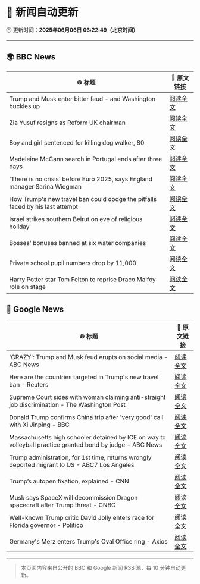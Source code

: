 # 🧠 新闻自动更新

🕒 更新时间：**2025年06月06日 06:22:49（北京时间）**

---

## 🌍 BBC News

| 🌐 标题 | 🔗 原文链接 |
|--------|-------------|
| Trump and Musk enter bitter feud - and Washington buckles up | [阅读全文](https://www.bbc.com/news/articles/c3wd2215q08o) |
| Zia Yusuf resigns as Reform UK chairman | [阅读全文](https://www.bbc.com/news/articles/cq54p9epdg6o) |
| Boy and girl sentenced for killing dog walker, 80 | [阅读全文](https://www.bbc.com/news/articles/czxy2npz7d5o) |
| Madeleine McCann search in Portugal ends after three days | [阅读全文](https://www.bbc.com/news/articles/c5ye8ljv1q7o) |
| 'There is no crisis' before Euro 2025, says England manager Sarina Wiegman | [阅读全文](https://www.bbc.com/sport/football/articles/cp92pjg020yo) |
| How Trump's new travel ban could dodge the pitfalls faced by his last attempt | [阅读全文](https://www.bbc.com/news/articles/cd7gp8l1241o) |
| Israel strikes southern Beirut on eve of religious holiday | [阅读全文](https://www.bbc.com/news/articles/c3v52241eyvo) |
| Bosses' bonuses banned at six water companies | [阅读全文](https://www.bbc.com/news/articles/cdxvpr4qkyxo) |
| Private school pupil numbers drop by 11,000 | [阅读全文](https://www.bbc.com/news/articles/c2lk2p7wpr4o) |
| Harry Potter star Tom Felton to reprise Draco Malfoy role on stage | [阅读全文](https://www.bbc.com/news/articles/c0712x9p8vmo) |

## 📰 Google News

| 🌐 标题 | 🔗 原文链接 |
|--------|-------------|
| 'CRAZY': Trump and Musk feud erupts on social media - ABC News | [阅读全文](https://news.google.com/rss/articles/CBMipAFBVV95cUxQLUI2aGgxS1YzMDFib1VFMTQ5cVFudjdfRmM4bFBMZkxUYXgzbXR2U1ZEMm5HSU0wN3N4aU40NDBJdk9Samh4cnFGdW1tS2FOYWxGbV90N3JBZVBGQVFGRTRVcWRoeEZ1Y2JfX1lGUmZ6NG16cDJSSHl4bndDdHdLdVR2QkRLODJCSW5IUnB0ZTd5UWFYMkVpaHkxVzYxUjdNTFBmSdIBqgFBVV95cUxQdTZPN3c1d2lkX0hlaFVReGFUQmFOTWlSdXUxZVNIdnhCNW4zY2pmS3g1amdCQ1JNVFMxaUUwcjFtY3hDRWtrREljaVFEX2JMTHQ4M1lEb3ZRZnJuMmFYd2FWTnVkWS16WGlmRjh4ejhoVzFpT0xmYmpkRWcwdGE1Mm1JTzQ1WnVlRWFnck82dEEtN0tGZ1BxZXpGVmNlZWJ1VENjRWJsc0V4Zw?oc=5) |
| Here are the countries targeted in Trump's new travel ban - Reuters | [阅读全文](https://news.google.com/rss/articles/CBMiogFBVV95cUxOcWp6X2psTDFoeGs3bE10U0lEX3VzTUs2VmRZNjBhTmFHdERCQjEtMnRwMElnU093MDBsWUJ5dXRpYWlHS2VEXzlrS0FaN2paUTF2cXJLZVVNb05ZaThvUXpIVVFHdGhNWFlORTFqYU5Pei1DWTVzOFVfNERVaXdKVmFwaGxwME9Dai1EMm0tTlpPOHRKbVZDU2JJNTF3TDd0SHc?oc=5) |
| Supreme Court sides with woman claiming anti-straight job discrimination - The Washington Post | [阅读全文](https://news.google.com/rss/articles/CBMioAFBVV95cUxPMXVka2YzR0w5QTRJdGY1aUhmVERmUk5GWXdmOURhcW9UYWFpQzNXR3dhdnhHNUpVY2YwQk5XUVNtaDk0UE1uVXJYd0pBXzhSZjJQTHdVU0J4WlhndDRBUmNvNmktOGI2ZWVtVVJOdFlDSHZtbzVfWVpfQm9FV2tUbXM0dmUtUjk1d3NYd2o0U1RDZVVlVlBKaXJ6Q0dwNXNZ?oc=5) |
| Donald Trump confirms China trip after 'very good' call with Xi Jinping - BBC | [阅读全文](https://news.google.com/rss/articles/CBMiWkFVX3lxTFBzbjJLOVd5QWlVdXFjTjB3Y3loM1ZMZDhZZWRYNVlKWjNva3JJLXQ2dWRKODdUNXdoaHNqeFRwLU9sTW44ck5XZkVrQ3Z4cDM0YWw5WWZER0Z0d9IBX0FVX3lxTE1XWjF1SnZuaEd0YlotUTUzTmUwaTB0N2M5b0d3bUo2blROSXhRUUs0NGZjMnZsVzFkbElkRzBlRjF6X05fdWxUQlZlZFJxRUtRRUpSOERWYTdjaHNEcTc4?oc=5) |
| Massachusetts high schooler detained by ICE on way to volleyball practice granted bond by judge - ABC News | [阅读全文](https://news.google.com/rss/articles/CBMipwFBVV95cUxNSGdPWnBVcTVtQ2hVZEpZck9vcEd6RVo5QzhFUGRHcV91U1ZFaWQwOUZfRU9VWTZXaVZUU3pPT0FhU0Jsd3ZOQXFveUlydGlqQ3FHdmc2aFJ0WWlFb05ieDRhOE9sNWU3c0pVb3N6aHotbmZxTk42eFJaTWVJNXVhN2tYUVJSajk4by1leVMtNW11cmtDZlh2cDItcEJQM1BmckVNeDJzZ9IBrAFBVV95cUxQQWRxeHpNM3R2NTk1bmJqRTR4SGlPM1RIVGtRY0FReENFLVpZbkV6V19GRVllSnNmbmpnRm1fbllTLTl4YVpwS3cwXzZEMFF3S3pKbEFUcHROdkR1Ymt1NVdVYUM3UU1RVlJDY2ZqOU94YmJlaWlhd25YSGN6WlRiMnZtQ01ZSTd3TE8tZmhyUGNfWTVDTzBoZTBNOXQ5Tm1DcFRLWVlPUXpqM1Uw?oc=5) |
| Trump administration, for 1st time, returns wrongly deported migrant to US - ABC7 Los Angeles | [阅读全文](https://news.google.com/rss/articles/CBMingFBVV95cUxPNVBtR1hkTFd0bHc0UTFsYVp0QXo0Sjh0b0ZxendObGR5THRzMUpCSXU2WkRYUThUNldLcldDVzdOdTcwUTFaLW1VdnBEWWJpSnBxVkwtYWpNQ0trLW1KZURDRXg3T0xudVJDTTdyTVBkMkJFWlFWd3FGRW55aFBSblh2c3lYa2dobElfRjc0RUpMcFdzSEc4SC14WEp6UQ?oc=5) |
| Trump’s autopen fixation, explained - CNN | [阅读全文](https://news.google.com/rss/articles/CBMid0FVX3lxTFBEc1lpMk9mZHdRVzlocllRSVBhNURaczRoNUc2d0VmTDJXV0RlcGZYTnE0UnJtOEx1bUotMnk1QW5pVWdjUGwyNTR6TVJWWVd2bVRkaEU5RW9OcXM0WC1DbmFzQ0UxWnkwLVZ0QmFtNXZ6WXNfbm5n0gF8QVVfeXFMUFVRT2NBemItT2ZlWkVnTVpZejB4dDdmME4xbmNNVk11SFk0di0wSHhOX3VvdjQzcm5kdlZ3U21MM1NZNUxFaHV4X1dFSXc2ZmxPRk1zN3NPaW1zU09DWE9NRVRlRm8tWDNKbWhLTkR6S2lSYjZtVGtoS2NXag?oc=5) |
| Musk says SpaceX will decommission Dragon spacecraft after Trump threat - CNBC | [阅读全文](https://news.google.com/rss/articles/CBMidEFVX3lxTE14QkNBbklCZV93emFUcHZWeWRlR3pDc08zczdkb0dEVUpfRm1FM180RzJsWUVWOWRKM256Z0pLYUpWamdpZzZhSWMxR0ZBVjJzVm1UZ3VDcWZvR0pUaFZCNDJfbTFkYTZVN2Z0c3F6bkNvTjJR?oc=5) |
| Well-known Trump critic David Jolly enters race for Florida governor - Politico | [阅读全文](https://news.google.com/rss/articles/CBMilAFBVV95cUxPbXNVOTV2QjY5SFY4MlZ3YVpBRzY3WUVUUzZNQlNKOVp6bjFpc291X0hKbFlIdkdXbEN3OEcwR3lIbU13RVNTS05IeUhjdndCc3Z2YUdrNmlIc01CQlhzSUFYRFVXQTd1Wm1xcVN1VTJOWXV2SHE1Q01kNmJsR1o0TFFUcTgxaGVRMVhxb2FYVmhoMXNZ?oc=5) |
| Germany's Merz enters Trump's Oval Office ring - Axios | [阅读全文](https://news.google.com/rss/articles/CBMie0FVX3lxTE9FRmJ0MmFUazc0TzVTUXpIaHpzaUctQjNCcGdvQUdJVm94VmpNZG5hWTVsNlFMbDF2MWdtNGZRZnVubkJLUU5BZHBsNUlaUlJfbTRGYW9DWDFyRmlEX1cteC00TFFkQjNfZm9sQVhnd1A1U0hzR2hOaGZCTQ?oc=5) |

---
> 本页面内容来自公开的 BBC 和 Google 新闻 RSS 源，每 10 分钟自动更新。
